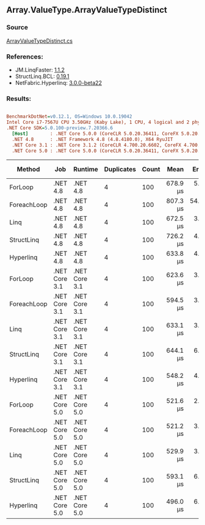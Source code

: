 ﻿## Array.ValueType.ArrayValueTypeDistinct

### Source
[ArrayValueTypeDistinct.cs](../LinqBenchmarks/Array/ValueType/ArrayValueTypeDistinct.cs)

### References:
- JM.LinqFaster: [1.1.2](https://www.nuget.org/packages/JM.LinqFaster/1.1.2)
- StructLinq.BCL: [0.19.1](https://www.nuget.org/packages/StructLinq.BCL/0.19.1)
- NetFabric.Hyperlinq: [3.0.0-beta22](https://www.nuget.org/packages/NetFabric.Hyperlinq/3.0.0-beta22)

### Results:
``` ini

BenchmarkDotNet=v0.12.1, OS=Windows 10.0.19042
Intel Core i7-7567U CPU 3.50GHz (Kaby Lake), 1 CPU, 4 logical and 2 physical cores
.NET Core SDK=5.0.100-preview.7.20366.6
  [Host]        : .NET Core 5.0.0 (CoreCLR 5.0.20.36411, CoreFX 5.0.20.36411), X64 RyuJIT
  .NET 4.8      : .NET Framework 4.8 (4.8.4180.0), X64 RyuJIT
  .NET Core 3.1 : .NET Core 3.1.2 (CoreCLR 4.700.20.6602, CoreFX 4.700.20.6702), X64 RyuJIT
  .NET Core 5.0 : .NET Core 5.0.0 (CoreCLR 5.0.20.36411, CoreFX 5.0.20.36411), X64 RyuJIT


```
|      Method |           Job |       Runtime | Duplicates | Count |     Mean |    Error |    StdDev |   Median | Ratio | RatioSD |     Gen 0 | Gen 1 | Gen 2 | Allocated | Code Size | CacheMisses/Op | BranchMispredictions/Op |
|------------ |-------------- |-------------- |----------- |------ |---------:|---------:|----------:|---------:|------:|--------:|----------:|------:|------:|----------:|----------:|---------------:|------------------------:|
|     ForLoop |      .NET 4.8 |      .NET 4.8 |          4 |   100 | 678.9 μs |  5.52 μs |   4.61 μs | 679.7 μs |  1.00 |    0.00 | 1095.7031 |     - |     - |   2.19 MB |      0 MB |          2,810 |                     651 |
| ForeachLoop |      .NET 4.8 |      .NET 4.8 |          4 |   100 | 807.3 μs | 54.87 μs | 161.79 μs | 675.9 μs |  1.45 |    0.06 | 1095.7031 |     - |     - |   2.19 MB |      0 MB |          2,319 |                     576 |
|        Linq |      .NET 4.8 |      .NET 4.8 |          4 |   100 | 672.5 μs |  3.83 μs |   3.39 μs | 671.8 μs |  0.99 |    0.01 | 1092.7734 |     - |     - |   2.19 MB |      0 MB |          2,387 |                     578 |
|  StructLinq |      .NET 4.8 |      .NET 4.8 |          4 |   100 | 726.2 μs |  4.50 μs |   4.21 μs | 726.3 μs |  1.07 |    0.01 | 1086.9141 |     - |     - |   2.17 MB |      0 MB |          2,705 |                     608 |
|   Hyperlinq |      .NET 4.8 |      .NET 4.8 |          4 |   100 | 633.8 μs |  4.57 μs |   4.27 μs | 634.0 μs |  0.93 |    0.01 | 1045.8984 |     - |     - |   2.09 MB |      0 MB |          2,265 |                     538 |
|     ForLoop | .NET Core 3.1 | .NET Core 3.1 |          4 |   100 | 623.6 μs |  3.24 μs |   3.03 μs | 623.8 μs |  0.92 |    0.01 | 1095.7031 |     - |     - |   2.19 MB |      0 MB |          2,906 |                     604 |
| ForeachLoop | .NET Core 3.1 | .NET Core 3.1 |          4 |   100 | 594.5 μs |  3.68 μs |   2.87 μs | 594.8 μs |  0.88 |    0.01 | 1095.7031 |     - |     - |   2.19 MB |      0 MB |          2,627 |                     607 |
|        Linq | .NET Core 3.1 | .NET Core 3.1 |          4 |   100 | 633.1 μs |  3.52 μs |   3.12 μs | 633.6 μs |  0.93 |    0.01 | 1092.7734 |     - |     - |   2.18 MB |      0 MB |          2,700 |                     578 |
|  StructLinq | .NET Core 3.1 | .NET Core 3.1 |          4 |   100 | 644.1 μs |  6.33 μs |   5.61 μs | 643.4 μs |  0.95 |    0.01 | 1086.9141 |     - |     - |   2.17 MB |      0 MB |          3,239 |                     635 |
|   Hyperlinq | .NET Core 3.1 | .NET Core 3.1 |          4 |   100 | 548.2 μs |  4.32 μs |   3.83 μs | 546.3 μs |  0.81 |    0.01 | 1045.8984 |     - |     - |   2.09 MB |      0 MB |          1,987 |                     473 |
|     ForLoop | .NET Core 5.0 | .NET Core 5.0 |          4 |   100 | 521.6 μs |  2.08 μs |   1.85 μs | 521.5 μs |  0.77 |    0.01 | 1095.7031 |     - |     - |   2.19 MB |      0 MB |          2,078 |                     475 |
| ForeachLoop | .NET Core 5.0 | .NET Core 5.0 |          4 |   100 | 521.2 μs |  3.47 μs |   3.24 μs | 521.1 μs |  0.77 |    0.01 | 1095.7031 |     - |     - |   2.19 MB |      0 MB |          2,272 |                     540 |
|        Linq | .NET Core 5.0 | .NET Core 5.0 |          4 |   100 | 529.9 μs |  3.72 μs |   3.30 μs | 530.4 μs |  0.78 |    0.01 | 1092.7734 |     - |     - |   2.18 MB |      0 MB |          2,585 |                     554 |
|  StructLinq | .NET Core 5.0 | .NET Core 5.0 |          4 |   100 | 593.1 μs |  6.47 μs |   6.05 μs | 592.3 μs |  0.87 |    0.01 | 1086.9141 |     - |     - |   2.17 MB |      0 MB |          2,298 |                     487 |
|   Hyperlinq | .NET Core 5.0 | .NET Core 5.0 |          4 |   100 | 496.0 μs |  6.80 μs |   6.36 μs | 493.2 μs |  0.73 |    0.01 | 1045.8984 |     - |     - |   2.09 MB |      0 MB |          2,368 |                     501 |
